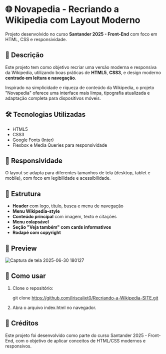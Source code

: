 # 🌐 Novapedia - Recriando a Wikipedia com Layout Moderno

Projeto desenvolvido no curso **Santander 2025 - Front-End** com foco em HTML, CSS e responsividade.

## 📘 Descrição

Este projeto tem como objetivo recriar uma versão moderna e responsiva da Wikipedia, utilizando boas práticas de **HTML5**, **CSS3**, e design moderno **centrado em leitura e navegação**.

Inspirado na simplicidade e riqueza de conteúdo da Wikipedia, o projeto "Novapedia" oferece uma interface mais limpa, tipografia atualizada e adaptação completa para dispositivos móveis.

## 🛠️ Tecnologias Utilizadas

- HTML5
- CSS3
- Google Fonts (Inter)
- Flexbox e Media Queries para responsividade

## 📱 Responsividade

O layout se adapta para diferentes tamanhos de tela (desktop, tablet e mobile), com foco em legibilidade e acessibilidade.

## 📂 Estrutura

- **Header** com logo, título, busca e menu de navegação
- **Menu Wikipedia-style**
- **Conteúdo principal** com imagem, texto e citações
- **Menu colapsável**
- **Seção "Veja também" com cards informativos**
- **Rodapé com copyright**

## 📸 Preview

![Captura de tela 2025-06-30 180127](https://github.com/user-attachments/assets/346166a9-a73c-4d6a-8fc9-e697fd967487)


## 🚀 Como usar

1. Clone o repositório:

   git clone https://github.com/Iriscalixt0/Recriando-a-Wikipedia-SITE.git

2. Abra o arquivo index.html no navegador.

## 📣 Créditos

Este projeto foi desenvolvido como parte do curso Santander 2025 - Front-End, com o objetivo de aplicar conceitos de HTML/CSS modernos e responsivos.

